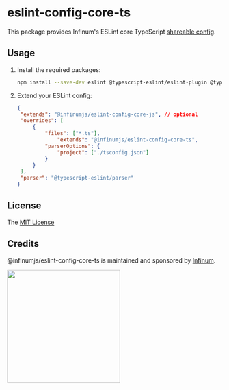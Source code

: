 # eslint-config-core-ts

This package provides Infinum's ESLint core TypeScript [shareable config](https://eslint.org/docs/developer-guide/shareable-configs.html).

## Usage

1. Install the required packages:

   ```sh
   npm install --save-dev eslint @typescript-eslint/eslint-plugin @typescript-eslint/parser @infinumjs/eslint-config-core-ts
   ```

2. Extend your ESLint config:

   ```json
   {
   	"extends": "@infinumjs/eslint-config-core-js", // optional
   	"overrides": [
   		{
   			"files": ["*.ts"],
				"extends": "@infinumjs/eslint-config-core-ts",
   			"parserOptions": {
   				"project": ["./tsconfig.json"]
   			}
   		}
   	],
   	"parser": "@typescript-eslint/parser"
   }
   ```

## License

The [MIT License](../LICENSE)

## Credits

@infinumjs/eslint-config-core-ts is maintained and sponsored by
[Infinum](https://www.infinum.com).

<img src="https://infinum.com/infinum.png" width="264">
